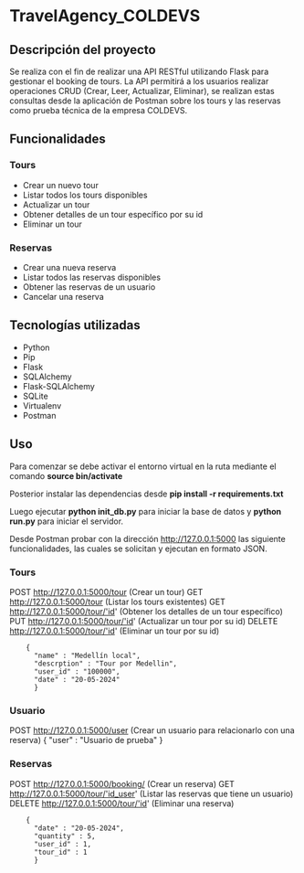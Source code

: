 # TravelAgency_COLDEVS

## Descripción del proyecto

Se realiza con el fin de realizar una API RESTful utilizando Flask para gestionar el booking de tours. La API permitirá a los usuarios realizar operaciones CRUD (Crear, Leer, Actualizar, Eliminar), se realizan estas consultas desde la aplicación de Postman sobre los tours y las reservas como prueba técnica de la empresa COLDEVS.


## Funcionalidades
### Tours
<ul>
    <li>Crear un nuevo tour</li>
    <li>Listar todos los tours disponibles</li>
    <li>Actualizar un tour</li>
    <li>Obtener detalles de un tour específico por su id</li>
    <li>Eliminar un tour</li>
</ul>

### Reservas
<ul>
    <li>Crear una nueva reserva</li>
    <li>Listar todos las reservas disponibles</li>
    <li>Obtener las reservas de un usuario</li>
    <li>Cancelar una reserva</li>
</ul>

## Tecnologías utilizadas
<ul>
    <li>Python</li>
    <li>Pip</li>
    <li>Flask</li>
    <li>SQLAlchemy</li>
    <li>Flask-SQLAlchemy</li>
    <li>SQLite</li>
    <li>Virtualenv</li>
    <li>Postman</li>
</ul>

## Uso

Para comenzar se debe activar el entorno virtual en la ruta mediante el comando <b> source bin/activate </b>

Posterior instalar las dependencias desde <b>pip install -r requirements.txt</b>

Luego ejecutar <b>python init_db.py</b> para iniciar la base de datos y <b>python run.py</b> para iniciar el servidor.

Desde Postman probar con la dirección http://127.0.0.1:5000 las siguiente funcionalidades, las cuales se solicitan y ejecutan en formato JSON.

### Tours
POST   http://127.0.0.1:5000/tour (Crear un tour)
GET    http://127.0.0.1:5000/tour (Listar los tours existentes)
GET    http://127.0.0.1:5000/tour/'id' (Obtener los detalles de un tour específico)
PUT    http://127.0.0.1:5000/tour/'id' (Actualizar un tour por su id)
DELETE http://127.0.0.1:5000/tour/'id' (Eliminar un tour por su id)

        {
          "name" : "Medellín local",
          "descrption" : "Tour por Medellin",
          "user_id" : "100000",
          "date" : "20-05-2024"
          }

### Usuario
POST http://127.0.0.1:5000/user (Crear un usuario para relacionarlo con una reserva)
        {
          "user" : "Usuario de prueba" 
          }

### Reservas
POST   http://127.0.0.1:5000/booking/ (Crear un reserva)
GET    http://127.0.0.1:5000/tour/'id_user' (Listar las reservas que tiene un usuario)
DELETE http://127.0.0.1:5000/tour/'id' (Eliminar una reserva)

        {
          "date" : "20-05-2024",
          "quantity" : 5,
          "user_id" : 1,
          "tour_id" : 1
          }